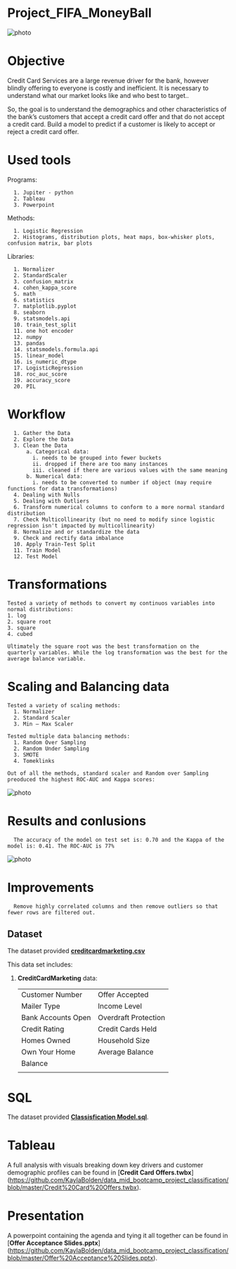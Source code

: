 # Project_FIFA_MoneyBall

![photo](https://github.com/KaylaBolden/data_mid_bootcamp_project_classification/blob/master/Screen%20Shot%202021-12-04%20at%205.08.14%20PM.png)

# Objective 
Credit Card Services are a large revenue driver for the bank, however blindly offering to everyone is costly and inefficient. It is necessary to understand what our market looks like and who best to target.. 

So, the goal is to understand the demographics and other characteristics of the bank’s customers that accept a credit card offer and that do not accept a credit card.
Build a model to predict if a customer is likely to accept or reject a credit card offer.
 
 # Used tools 
  Programs: 
  
      1. Jupiter - python
      2. Tableau
      3. Powerpoint
  
  Methods:
  
      1. Logistic Regression
      2. Histograms, distribution plots, heat maps, box-whisker plots, confusion matrix, bar plots
      
  Libraries:
  
      1. Normalizer
      2. StandardScaler
      3. confusion_matrix
      4. cohen_kappa_score
      5. math
      6. statistics 
      7. matplotlib.pyplot
      8. seaborn
      9. statsmodels.api
      10. train_test_split
      11. one hot encoder
      12. numpy
      13. pandas
      14. statsmodels.formula.api
      15. linear_model
      16. is_numeric_dtype
      17. LogisticRegression
      18. roc_auc_score
      19. accuracy_score
      20. PIL
      
 # Workflow
      1. Gather the Data 
      2. Explore the Data 
      3. Clean the Data 
          a. Categorical data: 
            i. needs to be grouped into fewer buckets
            ii. dropped if there are too many instances
            iii. cleaned if there are various values with the same meaning 
          b. Numerical data: 
            i. needs to be converted to number if object (may require functions for data transformations)
      4. Dealing with Nulls 
      5. Dealing with Outliers 
      6. Transform numerical columns to conform to a more normal standard distribution
      7. Check Multicollinearity (but no need to modify since logistic regression isn't impacted by multicollinearity) 
      8. Normalize and or standardize the data 
      9. Check and rectify data imbalance
      10. Apply Train-Test Split 
      11. Train Model 
      12. Test Model

# Transformations
    Tested a variety of methods to convert my continuos variables into normal distributions:
    1. log
    2. square root
    3. square
    4. cubed 
    
    Ultimately the square root was the best transformation on the quarterly variables. While the log transformation was the best for the average balance variable. 

# Scaling and Balancing data

    Tested a variety of scaling methods:
      1. Normalizer
      2. Standard Scaler
      3. Min – Max Scaler

    Tested multiple data balancing methods:
      1. Random Over Sampling
      2. Random Under Sampling
      3. SMOTE
      4. Tomeklinks

    Out of all the methods, standard scaler and Random over Sampling preoduced the highest ROC-AUC and Kappa scores:
![photo](https://github.com/KaylaBolden/data_mid_bootcamp_project_classification/blob/master/table.png)

# Results and conlusions 
      The accuracy of the model on test set is: 0.70 and the Kappa of the model is: 0.41. The ROC-AUC is 77%
![photo](https://github.com/KaylaBolden/data_mid_bootcamp_project_classification/blob/master/Screen%20Shot%202021-12-04%20at%204.51.05%20PM.png)

      
# Improvements
      Remove highly correlated columns and then remove outliers so that fewer rows are filtered out.
      
## Dataset

The dataset provided [**creditcardmarketing.csv**](https://github.com/KaylaBolden/data_mid_bootcamp_project_classification/blob/master/creditcardmarketing.csv) 


This data set includes:

1. **CreditCardMarketing** data:

    |   |   |
    |---|---|
    |  Customer Number | Offer Accepted   |
    | Mailer Type  | Income Level  |
    | Bank Accounts Open  |  Overdraft Protection |
    |  Credit Rating | Credit Cards Held  |
    | Homes Owned|Household Size|
    | Own Your Home|Average Balance|
    | Balance||
    |||


# SQL
The dataset provided [**Classisfication Model.sql**](https://github.com/KaylaBolden/data_mid_bootcamp_project_classification/blob/master/Classisfication%20Model.sql). 

# Tableau
A full analysis with visuals breaking down key drivers and customer demographic profiles can be found in [**Credit Card Offers.twbx**]
(https://github.com/KaylaBolden/data_mid_bootcamp_project_classification/blob/master/Credit%20Card%20Offers.twbx). 

# Presentation
A powerpoint containing the agenda and tying it all together can be found in [**Offer Acceptance Slides.pptx**]
(https://github.com/KaylaBolden/data_mid_bootcamp_project_classification/blob/master/Offer%20Acceptance%20Slides.pptx). 

